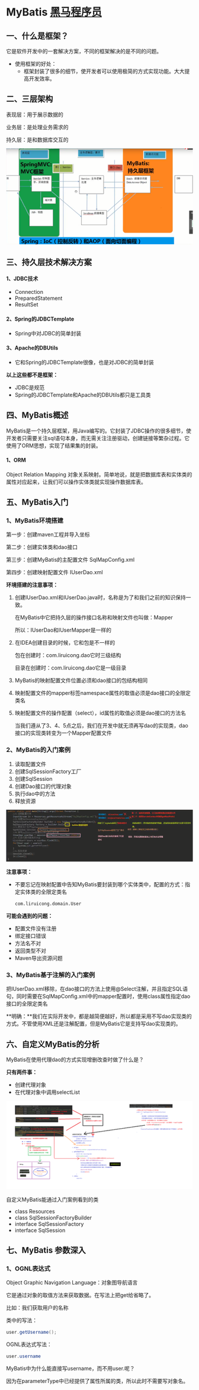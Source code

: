 # MyBatis [黑马程序员](https://www.bilibili.com/video/BV1mE411X7yp?p=1)

## 一、什么是框架？

它是软件开发中的一套解决方案，不同的框架解决的是不同的问题。

- 使用框架的好处：
  - 框架封装了很多的细节，使开发者可以使用极简的方式实现功能。大大提高开发效率。

## 二、三层架构

表现层：用于展示数据的

业务层：是处理业务需求的

持久层：是和数据库交互的

![Snipaste_2020-10-12_12-22-06.png](https://github.com/Ellery-Lee/JavaNotes/blob/master/pictures/Snipaste_2020-10-12_12-22-06.png?raw=true)

## 三、持久层技术解决方案

#### 1、JDBC技术

- Connection
- PreparedStatement
- ResultSet

#### 2、Spring的JDBCTemplate

- Spring中对JDBC的简单封装

#### 3、Apache的DBUtils

- 它和Spring的JDBCTemplate很像，也是对JDBC的简单封装

**以上这些都不是框架：**

- JDBC是规范
- Spring的JDBCTemplate和Apache的DBUtils都只是工具类

## 四、MyBatis概述

MyBatis是一个持久层框架，用Java编写的。它封装了JDBC操作的很多细节，使开发者只需要关注sql语句本身，而无需关注注册驱动，创建链接等繁杂过程。它使用了ORM思想，实现了结果集的封装。

#### 1、ORM

Object Relation Mapping 对象关系映射。简单地说，就是把数据库表和实体类的属性对应起来，让我们可以操作实体类就实现操作数据库表。

## 五、MyBatis入门

### 1、MyBatis环境搭建

第一步：创建maven工程并导入坐标

第二步：创建实体类和dao接口

第三步：创建MyBatis的主配置文件  SqlMapConfig.xml

第四步：创建映射配置文件   IUserDao.xml

**环境搭建的注意事项：**

1. 创建IUserDao.xml和IUserDao.java时，名称是为了和我们之前的知识保持一致。

   在MyBatis中它把持久层的操作接口名称和映射文件也叫做：Mapper

   所以：IUserDao和IUserMapper是一样的

2. 在IDEA创建目录的时候，它和包是不一样的

   包在创建时：com.liruicong.dao它时三级结构

   目录在创建时：com.liruicong.dao它是一级目录

3. MyBatis的映射配置文件位置必须和dao接口的包结构相同

4. 映射配置文件的mapper标签namespace属性的取值必须是dao接口的全限定类名

5. 映射配置文件的操作配置（select），id属性的取值必须是dao接口的方法名

   当我们遵从了3、4、5点之后，我们在开发中就无须再写dao的实现类，dao接口的实现类转变为一个Mapper配置文件

### 2、MyBatis的入门案例

1. 读取配置文件
2. 创建SqlSessionFactory工厂
3. 创建SqlSession
4. 创建Dao接口的代理对象
5. 执行dao中的方法
6. 释放资源

![Snipaste_2020-11-01_15-53-45.png](https://github.com/Ellery-Lee/JavaNotes/blob/master/pictures/Snipaste_2020-11-01_15-53-45.png?raw=true)

**注意事项：**

- 不要忘记在映射配置中告知MyBatis要封装到哪个实体类中，配置的方式：指定实体类的全限定类名

  ```xml
  com.liruicong.domain.User
  ```

**可能会遇到的问题：**

- 配置文件没有注册
- 绑定接口错误
- 方法名不对
- 返回类型不对
- Maven导出资源问题

### 3、MyBatis基于注解的入门案例

把IUserDao.xml移除，在dao接口的方法上使用@Select注解，并且指定SQL语句，同时需要在SqlMapConfig.xml中的mapper配置时，使用class属性指定dao接口的全限定类名

**明确：**我们在实际开发中，都是越简便越好，所以都是采用不写dao实现类的方式。不管使用XML还是注解配置，但是MyBatis它是支持写dao实现类的。

## 六、自定义MyBatis的分析

MyBatis在使用代理dao的方式实现增删改查时做了什么是？

**只有两件事：**

- 创建代理对象
- 在代理对象中调用selectList

![自定义Mybatis分析.png](https://github.com/Ellery-Lee/JavaNotes/blob/master/pictures/%E8%87%AA%E5%AE%9A%E4%B9%89Mybatis%E5%88%86%E6%9E%90.png?raw=true)

自定义MyBatis能通过入门案例看到的类

- class Resources
- class SqlSessionFactoryBuilder
- interface SqlSessionFactory
- interface SqlSession

## 七、MyBatis 参数深入

### 1、OGNL表达式

Object Graphic Navigation Language：对象图导航语言

它是通过对象的取值方法来获取数据。在写法上把get给省略了。

比如：我们获取用户的名称

类中的写法：

```java
user.getUsername();
```

OGNL表达式写法：

```java
user.username
```

MyBatis中为什么能直接写username，而不用user.呢？

因为在parameterType中已经提供了属性所属的类，所以此时不需要写对象名。